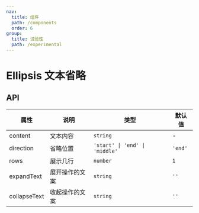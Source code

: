 ```yaml
---
nav:
  title: 组件
  path: /components
  order: 6
group:
  title: 试验性
  path: /experimental
---
```


# Ellipsis 文本省略

<code src="@ui/Ellipsis"></code>

## API

| 属性         | 说明           | 类型                           | 默认值  |
| ------------ | -------------- | ------------------------------ | ------- |
| content      | 文本内容       | `string`                       | -       |
| direction    | 省略位置       | `'start' \| 'end' \| 'middle'` | `'end'` |
| rows         | 展示几行       | `number`                       | `1`     |
| expandText   | 展开操作的文案 | `string`                       | `''`    |
| collapseText | 收起操作的文案 | `string`                       | `''`    |
